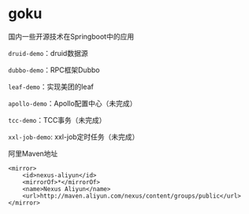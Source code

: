 # goku

国内一些开源技术在Springboot中的应用

`druid-demo`：druid数据源

`dubbo-demo`：RPC框架Dubbo

`leaf-demo`：实现美团的leaf

`apollo-demo`：Apollo配置中心（未完成）

`tcc-demo`：TCC事务（未完成）

`xxl-job-demo`: xxl-job定时任务（未完成）

阿里Maven地址  
```
<mirror>
    <id>nexus-aliyun</id>
    <mirrorOf>*</mirrorOf>
    <name>Nexus Aliyun</name>
    <url>http://maven.aliyun.com/nexus/content/groups/public</url>
</mirror>
```